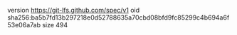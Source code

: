 version https://git-lfs.github.com/spec/v1
oid sha256:ba5b7fd13b297218e0d52788635a70cbd08bfd9fc85299c4b694a6f53e06a7ab
size 494
